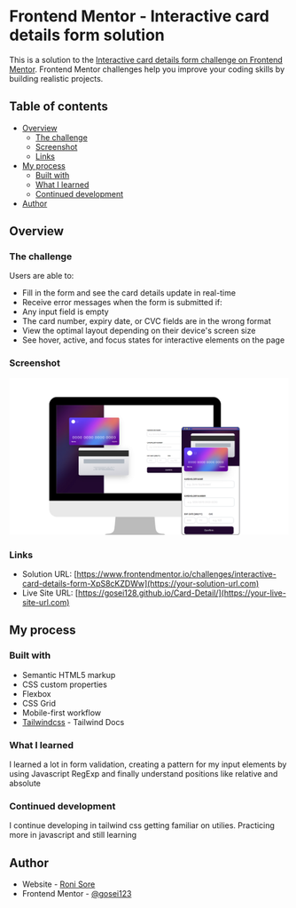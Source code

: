 # Frontend Mentor - Interactive card details form solution

This is a solution to the [Interactive card details form challenge on Frontend Mentor](https://www.frontendmentor.io/challenges/interactive-card-details-form-XpS8cKZDWw). Frontend Mentor challenges help you improve your coding skills by building realistic projects.

## Table of contents

- [Overview](#overview)
  - [The challenge](#the-challenge)
  - [Screenshot](#screenshot)
  - [Links](#links)
- [My process](#my-process)
  - [Built with](#built-with)
  - [What I learned](#what-i-learned)
  - [Continued development](#continued-development)
- [Author](#author)

## Overview

### The challenge

Users are able to:

- Fill in the form and see the card details update in real-time
- Receive error messages when the form is submitted if:
- Any input field is empty
- The card number, expiry date, or CVC fields are in the wrong format
- View the optimal layout depending on their device's screen size
- See hover, active, and focus states for interactive elements on the page

### Screenshot

![Credit Card Screenshot](./thumnail/Credit-Card.png)

### Links

- Solution URL: [https://www.frontendmentor.io/challenges/interactive-card-details-form-XpS8cKZDWw](https://your-solution-url.com)
- Live Site URL: [https://gosei128.github.io/Card-Detail/](https://your-live-site-url.com)

## My process

### Built with

- Semantic HTML5 markup
- CSS custom properties
- Flexbox
- CSS Grid
- Mobile-first workflow
- [Tailwindcss](https://tailwindcss.com/) - Tailwind Docs

### What I learned

I learned a lot in form validation, creating a pattern for my input elements by using Javascript RegExp and finally understand positions like relative and absolute

### Continued development

I continue developing in tailwind css getting familiar on utilies. Practicing more in javascript and still learning

## Author

- Website - [Roni Sore](https://www.your-site.com)
- Frontend Mentor - [@gosei123](https://www.frontendmentor.io/profile/gosei128)

